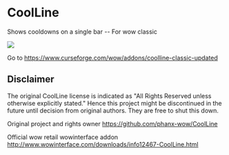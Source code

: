 # CoolLine
Shows cooldowns on a single bar -- For wow classic

![](https://github.com/LoneWanderer-GH/CoolLine/workflows/Retail-Classic-Build/badge.svg)
  
Go to 
https://www.curseforge.com/wow/addons/coolline-classic-updated

## Disclaimer
The original CoolLine license is indicated as "All Rights Reserved unless otherwise explicitly stated."
Hence this project might be discontinued in the future until decision from original authors.
They are free to shut this down.

Original project and rights owner https://github.com/phanx-wow/CoolLine

Official wow retail wowinterface addon http://www.wowinterface.com/downloads/info12467-CoolLine.html
